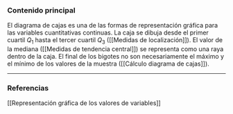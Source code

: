 ### Contenido principal

El diagrama de cajas es una de las formas de representación gráfica para las variables cuantitativas continuas. La caja se dibuja desde el primer cuartil $Q_1$ hasta el tercer cuartil $Q_3$ ([[Medidas de localización]]). El valor de la mediana ([[Medidas de tendencia central]]) se representa como una raya dentro de la caja. El final de los bigotes no son necesariamente el máximo y el mínimo de los valores de la muestra ([[Cálculo diagrama de cajas]]).


--- 
### Referencias
[[Representación gráfica de los valores de variables]]